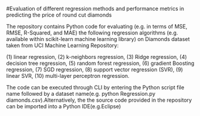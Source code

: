 #Evaluation of different regression methods and performance metrics in predicting the price of round cut diamonds 

The repository contains Python code for evaluating (e.g. in terms of MSE, RMSE, R-Squared, and MAE) the following regression algorithms (e.g. available within scikit-learn machine learning library) on Diamonds dataset taken from UCI Machine Learning Repository:

(1) linear regression, 
(2) k-neighbors regression, 
(3) Ridge regression, 
(4) decision tree regression, 
(5) random forest regression, 
(6) gradient Boosting regression, 
(7) SGD regression, 
(8) support vector regression (SVR), 
(9) linear SVR, 
(10) multi-layer perceptron regression. 

The code can be executed through CLI by entering the Python script file name followed by a dataset name(e.g. python Regression.py diamonds.csv).Alternatively, the the source code provided in the repository can be imported into a Python IDE(e.g.Eclipse) 
